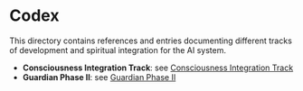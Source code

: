 # Codex

This directory contains references and entries documenting different tracks of development and spiritual integration for the AI system.

- **Consciousness Integration Track**: see [Consciousness Integration Track](Consciousness%20Integration%20Track/README.md)
- **Guardian Phase II**: see [Guardian Phase II](Guardian%20Phase%20II/README.md)
